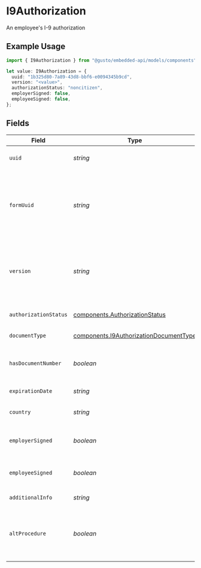 # I9Authorization

An employee's I-9 authorization

## Example Usage

```typescript
import { I9Authorization } from "@gusto/embedded-api/models/components";

let value: I9Authorization = {
  uuid: "1b325d80-7a89-43d8-bbf6-e0094345b9cd",
  version: "<value>",
  authorizationStatus: "noncitizen",
  employerSigned: false,
  employeeSigned: false,
};
```

## Fields

| Field                                                                                                                                                             | Type                                                                                                                                                              | Required                                                                                                                                                          | Description                                                                                                                                                       |
| ----------------------------------------------------------------------------------------------------------------------------------------------------------------- | ----------------------------------------------------------------------------------------------------------------------------------------------------------------- | ----------------------------------------------------------------------------------------------------------------------------------------------------------------- | ----------------------------------------------------------------------------------------------------------------------------------------------------------------- |
| `uuid`                                                                                                                                                            | *string*                                                                                                                                                          | :heavy_check_mark:                                                                                                                                                | The UUID of the I-9 authorization                                                                                                                                 |
| `formUuid`                                                                                                                                                        | *string*                                                                                                                                                          | :heavy_minus_sign:                                                                                                                                                | The UUID of the Form associated with this I-9 authorization. Use this with "Employee Forms" API endpoints.                                                        |
| `version`                                                                                                                                                         | *string*                                                                                                                                                          | :heavy_check_mark:                                                                                                                                                | The current version of the object. See the [versioning guide](https://docs.gusto.com/embedded-payroll/docs/idempotency) for information on how to use this field. |
| `authorizationStatus`                                                                                                                                             | [components.AuthorizationStatus](../../models/components/authorizationstatus.md)                                                                                  | :heavy_check_mark:                                                                                                                                                | The employee's authorization status                                                                                                                               |
| `documentType`                                                                                                                                                    | [components.I9AuthorizationDocumentType](../../models/components/i9authorizationdocumenttype.md)                                                                  | :heavy_minus_sign:                                                                                                                                                | The document's document type                                                                                                                                      |
| `hasDocumentNumber`                                                                                                                                               | *boolean*                                                                                                                                                         | :heavy_minus_sign:                                                                                                                                                | Whether or not a `document_number` exists for this document.                                                                                                      |
| `expirationDate`                                                                                                                                                  | *string*                                                                                                                                                          | :heavy_minus_sign:                                                                                                                                                | The document's expiration date                                                                                                                                    |
| `country`                                                                                                                                                         | *string*                                                                                                                                                          | :heavy_minus_sign:                                                                                                                                                | The document's country of issuance                                                                                                                                |
| `employerSigned`                                                                                                                                                  | *boolean*                                                                                                                                                         | :heavy_check_mark:                                                                                                                                                | Whether the employer has signed the Form I-9                                                                                                                      |
| `employeeSigned`                                                                                                                                                  | *boolean*                                                                                                                                                         | :heavy_check_mark:                                                                                                                                                | Whether the employee has signed the Form I-9                                                                                                                      |
| `additionalInfo`                                                                                                                                                  | *string*                                                                                                                                                          | :heavy_minus_sign:                                                                                                                                                | Any additional notes                                                                                                                                              |
| `altProcedure`                                                                                                                                                    | *boolean*                                                                                                                                                         | :heavy_minus_sign:                                                                                                                                                | Whether an alternative procedure authorized by DHS to examine documents was used                                                                                  |
